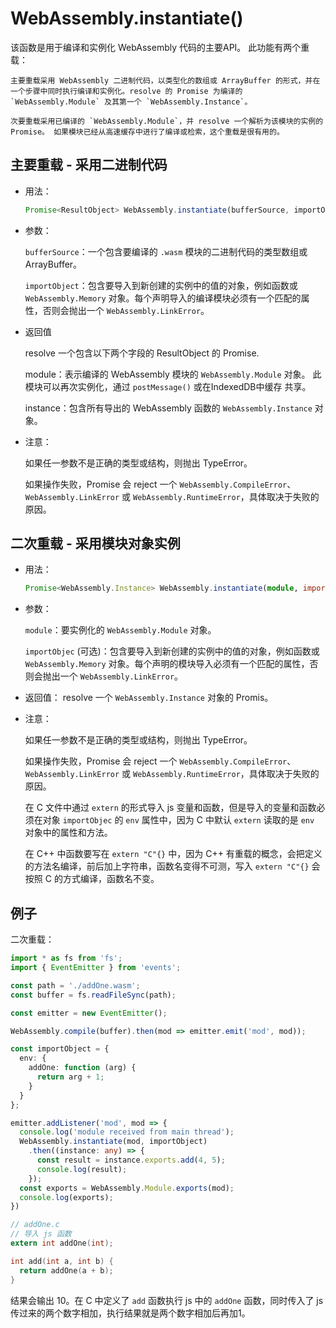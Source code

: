 # WebAssembly.instantiate()

该函数是用于编译和实例化 WebAssembly 代码的主要API。 此功能有两个重载：

    主要重载采用 WebAssembly 二进制代码，以类型化的数组或 ArrayBuffer 的形式，并在一个步骤中同时执行编译和实例化。resolve 的 Promise 为编译的 `WebAssembly.Module` 及其第一个 `WebAssembly.Instance`。

    次要重载采用已编译的 `WebAssembly.Module`，并 resolve 一个解析为该模块的实例的 Promise。 如果模块已经从高速缓存中进行了编译或检索，这个重载是很有用的。


## 主要重载 - 采用二进制代码

* 用法：

  ```ts
  Promise<ResultObject> WebAssembly.instantiate(bufferSource, importObject);
  ```

* 参数：

  `bufferSource`：一个包含要编译的 `.wasm` 模块的二进制代码的类型数组或ArrayBuffer。

  `importObject`：包含要导入到新创建的实例中的值的对象，例如函数或 `WebAssembly.Memory` 对象。每个声明导入的编译模块必须有一个匹配的属性，否则会抛出一个 `WebAssembly.LinkError`。

* 返回值

  resolve 一个包含以下两个字段的 ResultObject 的 Promise.

  module：表示编译的 WebAssembly 模块的 `WebAssembly.Module` 对象。 此模块可以再次实例化，通过 `postMessage()` 或在IndexedDB中缓存 共享。

  instance：包含所有导出的 WebAssembly 函数的 `WebAssembly.Instance` 对象。

* 注意：

  如果任一参数不是正确的类型或结构，则抛出 TypeError。

  如果操作失败，Promise 会 reject 一个 `WebAssembly.CompileError`、`WebAssembly.LinkError` 或 `WebAssembly.RuntimeError`，具体取决于失败的原因。

## 二次重载 - 采用模块对象实例

* 用法：

  ```ts
  Promise<WebAssembly.Instance> WebAssembly.instantiate(module, importObject);
  ```

* 参数：

  `module`：要实例化的 `WebAssembly.Module` 对象。

  `importObjec` (可选)：包含要导入到新创建的实例中的值的对象，例如函数或 `WebAssembly.Memory` 对象。每个声明的模块导入必须有一个匹配的属性，否则会抛出一个 `WebAssembly.LinkError`。

* 返回值：
  resolve 一个 `WebAssembly.Instance` 对象的 Promis。

* 注意：

  如果任一参数不是正确的类型或结构，则抛出 TypeError。

  如果操作失败，Promise 会 reject 一个 `WebAssembly.CompileError`、`WebAssembly.LinkError` 或 `WebAssembly.RuntimeError`，具体取决于失败的原因。

  在 C 文件中通过 `extern` 的形式导入 js 变量和函数，但是导入的变量和函数必须在对象 `importObjec` 的 `env` 属性中，因为 C 中默认 `extern` 读取的是 `env` 对象中的属性和方法。

  在 C++ 中函数要写在 `extern "C"{}` 中，因为 C++ 有重载的概念，会把定义的方法名编译，前后加上字符串，函数名变得不可测，写入 `extern "C"{}` 会按照 C 的方式编译，函数名不变。

## 例子

二次重载：

```ts
import * as fs from 'fs';
import { EventEmitter } from 'events';

const path = './addOne.wasm';
const buffer = fs.readFileSync(path);

const emitter = new EventEmitter();

WebAssembly.compile(buffer).then(mod => emitter.emit('mod', mod));

const importObject = {
  env: {
    addOne: function (arg) {
      return arg + 1;
    }
  }
};

emitter.addListener('mod', mod => {
  console.log('module received from main thread');
  WebAssembly.instantiate(mod, importObject)
    .then((instance: any) => {
      const result = instance.exports.add(4, 5);
      console.log(result);
    });
  const exports = WebAssembly.Module.exports(mod);
  console.log(exports);
})
```

```c
// addOne.c
// 导入 js 函数
extern int addOne(int);

int add(int a, int b) {
  return addOne(a + b);
}
```

结果会输出 10。在 C 中定义了 `add` 函数执行 js 中的 `addOne` 函数，同时传入了 js 传过来的两个数字相加，执行结果就是两个数字相加后再加1。